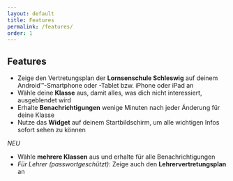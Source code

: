 ```yaml
---
layout: default
title: Features
permalink: /features/
order: 1
---
```


Features
--------

- Zeige den Vertretungsplan der **Lornsenschule Schleswig** auf deinem Android™-Smartphone oder -Tablet bzw. iPhone oder iPad an
- Wähle deine **Klasse** aus, damit alles, was dich nicht interessiert, ausgeblendet wird
- Erhalte **Benachrichtigungen** wenige Minuten nach jeder Änderung für deine Klasse
- Nutze das **Widget** auf deinem Startbildschirm, um alle wichtigen Infos sofort sehen zu können

*NEU*

- Wähle **mehrere Klassen** aus und erhalte für alle Benachrichtigungen
- *Für Lehrer (passwortgeschützt)*: Zeige auch den **Lehrervertretungsplan** an
